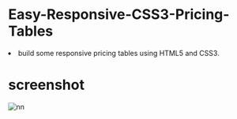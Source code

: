 # Easy-Responsive-CSS3-Pricing-Tables

<li> build some responsive pricing tables using HTML5 and CSS3.
</li>



# screenshot

![nn](https://user-images.githubusercontent.com/12325386/27567254-5f4b4c34-5b1d-11e7-8e9d-2b5aeeb6cd58.jpg)
